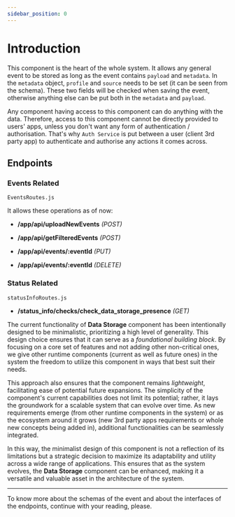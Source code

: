 ```yaml
---
sidebar_position: 0
---
```


# Introduction

This component is the heart of the whole system. It allows any general event to be stored as long as the event contains `payload` and `metadata`. In the `metadata` object, `profile` and `source` needs to be set (it can be seen from the schema). These two fields will be checked when saving the event, otherwise anything else can be put both in the `metadata` and `payload`.

Any component having access to this component can do anything with the data. Therefore, access to this component cannot be directly provided to users' apps, unless you don't want any form of authentication / authorisation. That's why `Auth Service` is put between a user (client 3rd party app) to authenticate and authorise any actions it comes across.

## Endpoints

### Events Related 
`EventsRoutes.js`

It allows these operations as of now:

- **/app/api/uploadNewEvents** *(POST)*

- **/app/api/getFilteredEvents** *(POST)*

- **/app/api/events/:eventId** *(PUT)*

- **/app/api/events/:eventId** *(DELETE)*

### Status Related
`statusInfoRoutes.js`

- **/status_info/checks/check_data_storage_presence** *(GET)*

The current functionality of **Data Storage** component has been intentionally designed to be minimalistic, prioritizing a high level of generality. This design choice ensures that it can serve as a *foundational building block*. By focusing on a core set of features and not adding other non-critical ones, we give other runtime components (current as well as future ones) in the system the freedom to utilize this component in ways that best suit their needs.

This approach also ensures that the component remains *lightweight*, facilitating ease of potential future expansions. The simplicity of the component's current capabilities does not limit its potential; rather, it lays the groundwork for a scalable system that can evolve over time. As new requirements emerge (from other runtime components in the system) or as the ecosystem around it grows (new 3rd party apps requirements or whole new concepts being added in), additional functionalities can be seamlessly integrated.

In this way, the minimalist design of this component is not a reflection of its limitations but a strategic decision to maximize its adaptability and utility across a wide range of applications. This ensures that as the system evolves, the **Data Storage** component can be enhanced, making it a versatile and valuable asset in the architecture of the system.

--- 

To know more about the schemas of the event and about the interfaces of the endpoints, continue with your reading, please. 